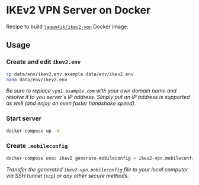 # IKEv2 VPN Server on Docker

Recipe to build [`lagun4ik/ikev2-vpn`](https://registry.hub.docker.com/u/lagun4ik/ikev2-vpn/) Docker image.

## Usage

### Create and edit `ikev2.env`

```bash
cp data/env/ikev2.env.example data/env/ikev2.env
nano data/env/ikev2.env
```

*Be sure to replace `vpn1.example.com` with your own domain name and resolve it to you server's IP address. Simply put an IP address is supported as well (and enjoy an even faster handshake speed).*

### Start server

```bash
docker-compose up -d
```
    
### Create `.mobileconfig`

```bash
docker-compose exec ikev2 generate-mobileconfig > ikev2-vpn.mobileconfig
```

*Transfer the generated `ikev2-vpn.mobileconfig` file to your local computer via SSH tunnel (`scp`) or any other secure methods.*
